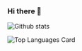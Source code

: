 ### Hi there 👋

<!--
**smart-dev90/smart-dev90** is a ✨ _special_ ✨ repository because its `README.md` (this file) appears on your GitHub profile.

Here are some ideas to get you started:

- 🔭 I’m currently working on ...
- 🌱 I’m currently learning ...
- 👯 I’m looking to collaborate on ...
- 🤔 I’m looking for help with ...
- 💬 Ask me about ...
- 📫 How to reach me: ...
- 😄 Pronouns: ...
- ⚡ Fun fact: ...
-->

![Github stats](https://github-readme-stats.vercel.app/api?username=smart-dev90&theme=dracula&show_icons=true&count_private=true)

![Top Languages Card](https://github-readme-stats.vercel.app/api/top-langs/?username=smart-dev90&layout=compact&theme=dracula)

